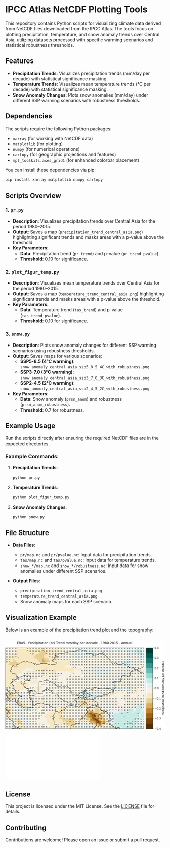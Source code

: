 
# IPCC Atlas NetCDF Plotting Tools

This repository contains Python scripts for visualizing climate data derived from NetCDF files downloaded from the IPCC Atlas. The tools focus on plotting precipitation, temperature, and snow anomaly trends over Central Asia, utilizing datasets processed with specific warming scenarios and statistical robustness thresholds.

## Features

- **Precipitation Trends**: Visualizes precipitation trends (mm/day per decade) with statistical significance masking.
- **Temperature Trends**: Visualizes mean temperature trends (°C per decade) with statistical significance masking.
- **Snow Anomaly Changes**: Plots snow anomalies (mm/day) under different SSP warming scenarios with robustness thresholds.

## Dependencies

The scripts require the following Python packages:

- `xarray` (for working with NetCDF data)
- `matplotlib` (for plotting)
- `numpy` (for numerical operations)
- `cartopy` (for geographic projections and features)
- `mpl_toolkits.axes_grid1` (for enhanced colorbar placement)

You can install these dependencies via pip:

```bash
pip install xarray matplotlib numpy cartopy
```

## Scripts Overview

### 1. **`pr.py`**
   - **Description**: Visualizes precipitation trends over Central Asia for the period 1980–2015.
   - **Output**: Saves a map (`precipitation_trend_central_asia.png`) highlighting significant trends and masks areas with a p-value above the threshold.
   - **Key Parameters**:
     - **Data**: Precipitation trend (`pr_trend`) and p-value (`pr_trend_pvalue`).
     - **Threshold**: 0.10 for significance.

### 2. **`plot_figur_temp.py`**
   - **Description**: Visualizes mean temperature trends over Central Asia for the period 1980–2015.
   - **Output**: Saves a map (`temperature_trend_central_asia.png`) highlighting significant trends and masks areas with a p-value above the threshold.
   - **Key Parameters**:
     - **Data**: Temperature trend (`tas_trend`) and p-value (`tas_trend_pvalue`).
     - **Threshold**: 0.10 for significance.

### 3. **`snow.py`**
   - **Description**: Plots snow anomaly changes for different SSP warming scenarios using robustness thresholds.
   - **Output**: Saves maps for various scenarios:
     - **SSP5-8.5 (4°C warming)**: `snow_anomaly_central_asia_ssp5_8_5_4C_with_robustness.png`
     - **SSP3-7.0 (3°C warming)**: `snow_anomaly_central_asia_ssp3_7_0_3C_with_robustness.png`
     - **SSP2-4.5 (2°C warming)**: `snow_anomaly_central_asia_ssp2_4_5_2C_with_robustness.png`
   - **Key Parameters**:
     - **Data**: Snow anomaly (`prsn_anom`) and robustness (`prsn_anom_robustness`).
     - **Threshold**: 0.7 for robustness.

## Example Usage

Run the scripts directly after ensuring the required NetCDF files are in the expected directories. 

### Example Commands:

1. **Precipitation Trends**:
   ```bash
   python pr.py
   ```

2. **Temperature Trends**:
   ```bash
   python plot_figur_temp.py
   ```

3. **Snow Anomaly Changes**:
   ```bash
   python snow.py
   ```

## File Structure

- **Data Files**:
  - `pr/map.nc` and `pr/pvalue.nc`: Input data for precipitation trends.
  - `tas/map.nc` and `tas/pvalue.nc`: Input data for temperature trends.
  - `snow_*/map.nc` and `snow_*/robustness.nc`: Input data for snow anomalies under different SSP scenarios.

- **Output Files**:
  - `precipitation_trend_central_asia.png`
  - `temperature_trend_central_asia.png`
  - Snow anomaly maps for each SSP scenario.

## Visualization Example

Below is an example of the precipitation trend plot and the topography:

![Example Precipitation Trend Plot](precipitation_trend_central_asia.png)
![Example of the Topography](central_asia_land_topo.pdf)
---

## License

This project is licensed under the MIT License. See the [LICENSE](LICENSE) file for details.

## Contributing

Contributions are welcome! Please open an issue or submit a pull request.
